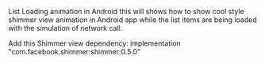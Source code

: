 List Loading animation in Android this will shows how to show cool style shimmer view animation in Android app while the list items are being loaded with the simulation of network call.

Add this Shimmer view dependency: implementation "com.facebook.shimmer:shimmer:0.5.0"
